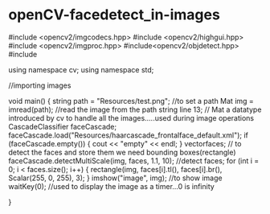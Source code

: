# openCV-facedetect_in-images

#include <opencv2/imgcodecs.hpp>
#include <opencv2/highgui.hpp>
#include <opencv2/imgproc.hpp>
#include<opencv2/objdetect.hpp>
#include <iostream>

using namespace cv;
using namespace std;

 //importing images

void main()
{
	string path = "Resources/test.png"; //to set a path
	Mat img = imread(path);              //read the image from the path string line 13;
	                                     // Mat a datatype introduced by cv to handle all the images.....used during image operations
	CascadeClassifier faceCascade;
	faceCascade.load("Resources/haarcascade_frontalface_default.xml");
	if (faceCascade.empty()) { cout << "empty" << endl; }
	vector<Rect>faces;                   // to detect the faces and store them we need bounding boxes(rectangle)
	faceCascade.detectMultiScale(img, faces, 1.1, 10); //detect faces;
	for (int i = 0; i < faces.size(); i++)
	{
		rectangle(img, faces[i].tl(), faces[i].br(), Scalar(255, 0, 255), 3);
	}
	imshow("image", img);                //to show image
	waitKey(0);                          //used to display the image as a timer...0 is infinity




}

